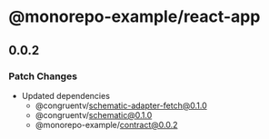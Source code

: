 # @monorepo-example/react-app

## 0.0.2

### Patch Changes

- Updated dependencies
  - @congruentv/schematic-adapter-fetch@0.1.0
  - @congruentv/schematic@0.1.0
  - @monorepo-example/contract@0.0.2

